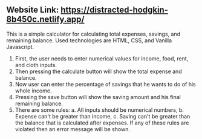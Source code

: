 ## Website Link: https://distracted-hodgkin-8b450c.netlify.app/

This is a simple calculator for calculating total expenses, savings, and remaining balance. Used technologies are HTML, CSS, and Vanilla Javascript. 
1. First, the user needs to enter numerical values for income, food, rent, and cloth inputs. 
2. Then pressing the calculate button will show the total expense and balance. 
3. Now user can enter the percentage of savings that he wants to do of his whole income. 
4. Pressing the save button will show the saving amount and his final remaining balance. 
5. There are some rules: 
a. All inputs should be numerical numbers, 
b. Expense can't be greater than income, 
c. Saving can't be greater than the balance that is calculated after expenses. If any of these rules are violated then an error message will be shown. 
